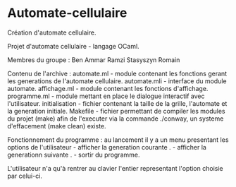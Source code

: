 # Automate-cellulaire
Création d'automate cellulaire.

Projet d'automate cellulaire - langage OCaml.

Membres du groupe : 
	Ben Ammar Ramzi
	Stasyszyn Romain

Contenu de l'archive : 
	automate.ml - module contenant les fonctions gerant les generations de l'automate cellulaire.
	automate.mli - interface du module automate.
	affichage.ml - module contenant les fonctions d'affichage.
	programme.ml - module mettant en place le dialogue interactif avec l'utilisateur.
	initialisation - fichier contenant la taille de la grille, l'automate et la generation initiale.
	Makefile - fichier permettant de compiler les modules du projet (make) afin de l'executer via la commande ./conway, un systeme d'effacement (make clean) existe.

Fonctionnement du programme : 
	au lancement il y a un menu presentant les options de l'utilisateur - afficher la generation courante .
	       	  	      	 	      	     	  	     	 	    		- afficher la generationn suivante .
												  						- sortir du programme.

L'utilisateur n'a qu'à rentrer au clavier l'entier representant l'option choisie par celui-ci.
